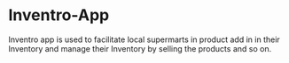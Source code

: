 # Inventro-App
Inventro app is used to facilitate local supermarts in product add in in their Inventory and manage their Inventory by selling the products and so on. 
